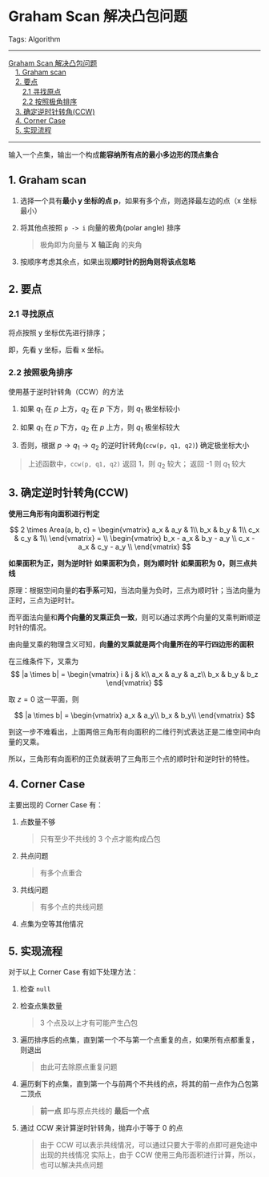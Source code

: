 # Graham Scan 解决凸包问题

Tags: Algorithm

---

<!-- MDTOC maxdepth:6 firsth1:1 numbering:0 flatten:0 bullets:0 updateOnSave:1 -->

[Graham Scan 解决凸包问题](#graham-scan-解决凸包问题)   
&emsp;[1. Graham scan](#1-graham-scan)   
&emsp;[2. 要点](#2-要点)   
&emsp;&emsp;[2.1 寻找原点](#21-寻找原点)   
&emsp;&emsp;[2.2 按照极角排序](#22-按照极角排序)   
&emsp;[3. 确定逆时针转角(CCW)](#3-确定逆时针转角ccw)   
&emsp;[4. Corner Case](#4-corner-case)   
&emsp;[5. 实现流程](#5-实现流程)   

<!-- /MDTOC -->

---

输入一个点集，输出一个构成**能容纳所有点的最小多边形的顶点集合**

## 1. Graham scan

1. 选择一个具有**最小 y 坐标的点 p**，如果有多个点，则选择最左边的点（x 坐标最小）


2. 将其他点按照 `p -> i` 向量的极角(polar angle) 排序

    > 极角即为向量与 **X 轴正向** 的夹角

3. 按顺序考虑其余点，如果出现**顺时针的拐角则将该点忽略**

## 2. 要点

### 2.1 寻找原点

将点按照 y 坐标优先进行排序；

即，先看 y 坐标，后看 x 坐标。


### 2.2 按照极角排序

使用基于逆时针转角（CCW）的方法

1. 如果 $q_1$ 在 $p$ 上方，$q_2$ 在 $p$ 下方，则 $q_1$ 极坐标较小

2. 如果 $q_1$ 在 $p$ 下方，$q_2$ 在 $p$ 上方，则 $q_1$ 极坐标较大

3. 否则，根据 $p \to q_1 \to q_2$ 的逆时针转角(`ccw(p, q1, q2)`) 确定极坐标大小

> 上述函数中，`ccw(p, q1, q2)` 返回 1，则 $q_2$ 较大；
返回 -1 则 $q_1$ 较大

## 3. 确定逆时针转角(CCW)

**使用三角形有向面积进行判定**

$$
2 \times Area(a, b, c) =
\begin{vmatrix}
a_x & a_y & 1\\
b_x & b_y & 1\\
c_x & c_y & 1\\
\end{vmatrix}
= \\
\begin{vmatrix}
b_x - a_x & b_y - a_y \\
c_x - a_x & c_y - a_y \\
\end{vmatrix}
$$

**如果面积为正，则为逆时针**
**如果面积为负，则为顺时针**
**如果面积为 0，则三点共线**

原理：根据空间向量的**右手系**可知，当法向量为负时，三点为顺时针；当法向量为正时，三点为逆时针。

而平面法向量和**两个向量的叉乘正负一致**，则可以通过求两个向量的叉乘判断顺逆时针的情况。

由向量叉乘的物理含义可知，**向量的叉乘就是两个向量所在的平行四边形的面积**

在三维条件下，叉乘为
$$
|a \times b| =
\begin{vmatrix}
i & j & k\\
a_x & a_y & a_z\\
b_x & b_y & b_z
\end{vmatrix}
$$

取 $z = 0$ 这一平面，则

$$
|a \times b| =
\begin{vmatrix}
a_x & a_y\\
b_x & b_y\\
\end{vmatrix}
$$

到这一步不难看出，上面两倍三角形有向面积的二维行列式表达正是二维空间中向量的叉乘。

所以，三角形有向面积的正负就表明了三角形三个点的顺时针和逆时针的特性。

## 4. Corner Case

主要出现的 Corner Case 有：

1. 点数量不够

    > 只有至少不共线的 3 个点才能构成凸包

1. 共点问题

    > 有多个点重合

2. 共线问题

    > 有多个点的共线问题

4. 点集为空等其他情况

## 5. 实现流程

对于以上 Corner Case 有如下处理方法：

1. 检查 `null`



2. 检查点集数量

    > 3 个点及以上才有可能产生凸包


3. 遍历排序后的点集，直到第一个不与第一个点重复的点，如果所有点都重复，则退出

    > 由此可去除原点重复问题


4. 遍历剩下的点集，直到第一个与前两个不共线的点，将其的前一点作为凸包第二顶点

    > **前一点** 即与原点共线的 **最后一个点**


5. 通过 CCW 来计算逆时针转角，抛弃小于等于 0 的点

    > 由于 CCW 可以表示共线情况，可以通过只要大于零的点即可避免途中出现的共线情况
    > 实际上，由于 CCW 使用三角形面积进行计算，所以，也可以解决共点问题
